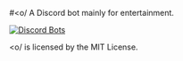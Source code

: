 #<o/
A Discord bot mainly for entertainment.


<a href="https://discordbots.org/bot/364399994242859008">
  <img src="https://discordbots.org/api/widget/364399994242859008.png" alt="Discord Bots" />
</a>

<o/ is licensed by the MIT License.
